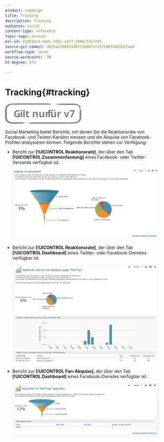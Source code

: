 ```yaml
---
product: campaign
title: Tracking
description: Tracking
audience: social
content-type: reference
topic-tags: annexes
exl-id: 83883ba3-e4dc-428c-a377-1986cfd1fe55
source-git-commit: d891a235002d465f3b00fafa375d87d42ebafaa6
workflow-type: tm+mt
source-wordcount: '76'
ht-degree: 67%

---
```


# Tracking{#tracking}

![](../../assets/v7-only.svg)

Social Marketing bietet Berichte, mit denen Sie die Reaktionsrate von Facebook- und Twitter-Kanälen messen und die Akquise von Facebook-Profilen analysieren können. Folgende Berichte stehen zur Verfügung:

* Bericht zur **[!UICONTROL Reaktionsrate]**, der über den Tab **[!UICONTROL Zusammenfassung]** eines Facebook- oder Twitter-Versands verfügbar ist.

   ![](assets/social_report_3.png)

* Bericht zur **[!UICONTROL Reaktionsrate]**, der über den Tab **[!UICONTROL Dashboard]** eines Twitter- oder Facebook-Dienstes verfügbar ist.

   ![](assets/social_report_2.png)

* Bericht zur **[!UICONTROL Fan-Akquise]**, der über den Tab **[!UICONTROL Dashboard]** eines Facebook-Dienstes verfügbar ist.

   ![](assets/social_report_1.png)
